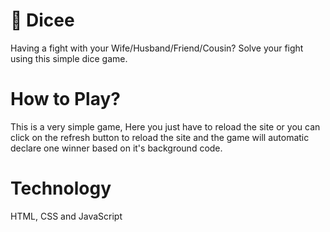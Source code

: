 # 🎲 Dicee
Having a fight with your Wife/Husband/Friend/Cousin?
Solve your fight using this simple dice game.

# How to Play?
This is a very simple game, Here you just have to reload the site or you can click on the refresh button to reload the site and the game will automatic declare one winner based on it's background code.

# Technology
HTML, CSS and JavaScript

